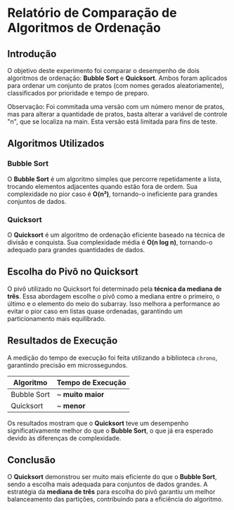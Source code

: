 # Relatório de Comparação de Algoritmos de Ordenação

## Introdução

O objetivo deste experimento foi comparar o desempenho de dois algoritmos de ordenação: **Bubble Sort** e **Quicksort**. Ambos foram aplicados para ordenar um conjunto de pratos (com nomes gerados aleatoriamente), classificados por prioridade e tempo de preparo.

Observação: Foi commitada uma versão com um número menor de pratos, mas para alterar a quantidade de pratos, basta alterar a variável de controle "n", que se localiza na main. Esta versão está limitada para fins de teste.

## Algoritmos Utilizados

### Bubble Sort

O **Bubble Sort** é um algoritmo simples que percorre repetidamente a lista, trocando elementos adjacentes quando estão fora de ordem. Sua complexidade no pior caso é **O(n²)**, tornando-o ineficiente para grandes conjuntos de dados.

### Quicksort

O **Quicksort** é um algoritmo de ordenação eficiente baseado na técnica de divisão e conquista. Sua complexidade média é **O(n log n)**, tornando-o adequado para grandes quantidades de dados.

## Escolha do Pivô no Quicksort

O pivô utilizado no Quicksort foi determinado pela **técnica da mediana de três**. Essa abordagem escolhe o pivô como a mediana entre o primeiro, o último e o elemento do meio do subarray. Isso melhora a performance ao evitar o pior caso em listas quase ordenadas, garantindo um particionamento mais equilibrado.

## Resultados de Execução

A medição do tempo de execução foi feita utilizando a biblioteca `chrono`, garantindo precisão em microssegundos.

| Algoritmo   | Tempo de Execução |                 
| ----------- | ----------------- | 
| Bubble Sort | \~ **muito maior**|  
| Quicksort   | \~ **menor**      |                 

Os resultados mostram que o **Quicksort** teve um desempenho significativamente melhor do que o **Bubble Sort**, o que já era esperado devido às diferenças de complexidade.

## Conclusão

O **Quicksort** demonstrou ser muito mais eficiente do que o **Bubble Sort**, sendo a escolha mais adequada para conjuntos de dados grandes. A estratégia da **mediana de três** para escolha do pivô garantiu um melhor balanceamento das partições, contribuindo para a eficiência do algoritmo.

